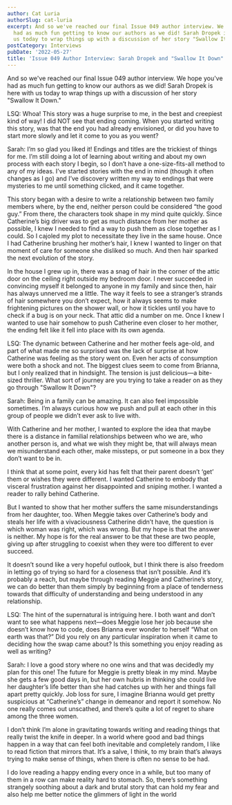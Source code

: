 ```yaml
---
author: Cat Luria
authorSlug: cat-luria
excerpt: And so we've reached our final Issue 049 author interview. We hope you've
  had as much fun getting to know our authors as we did! Sarah Dropek is here with
  us today to wrap things up with a discussion of her story "Swallow It Down."...
postCategory: Interviews
pubDate: '2022-05-27'
title: 'Issue 049 Author Interview: Sarah Dropek and "Swallow It Down"'
---
```

And so we've reached our final Issue 049 author interview. We hope you've had as much fun getting to know our authors as we did! Sarah Dropek is here with us today to wrap things up with a discussion of her story "Swallow It Down."

LSQ: Whoa! This story was a huge surprise to me, in the best and creepiest kind of way! I did NOT see that ending coming. When you started writing this story, was that the end you had already envisioned, or did you have to start more slowly and let it come to you as you went?

Sarah: I’m so glad you liked it! Endings and titles are the trickiest of things for me. I’m still doing a lot of learning about writing and about my own process with each story I begin, so I don’t have a one-size-fits-all method to any of my ideas. I’ve started stories with the end in mind (though it often changes as I go) and I’ve discovery written my way to endings that were mysteries to me until something clicked, and it came together.

This story began with a desire to write a relationship between two family members where, by the end, neither person could be considered “the good guy.” From there, the characters took shape in my mind quite quickly. Since Catherine’s big driver was to get as much distance from her mother as possible, I knew I needed to find a way to push them as close together as I could. So I cajoled my plot to necessitate they live in the same house. Once I had Catherine brushing her mother’s hair, I knew I wanted to linger on that moment of care for someone she disliked so much. And then hair sparked the next evolution of the story.

In the house I grew up in, there was a snag of hair in the corner of the attic door on the ceiling right outside my bedroom door. I never succeeded in convincing myself it belonged to anyone in my family and since then, hair has always unnerved me a little. The way it feels to see a stranger’s strands of hair somewhere you don’t expect, how it always seems to make frightening pictures on the shower wall, or how it tickles until you have to check if a bug is on your neck. That attic did a number on me. Once I knew I wanted to use hair somehow to push Catherine even closer to her mother, the ending felt like it fell into place with its own agenda.

LSQ: The dynamic between Catherine and her mother feels age-old, and part of what made me so surprised was the lack of surprise at how Catherine was feeling as the story went on. Even her acts of consumption were both a shock and not. The biggest clues seem to come from Brianna, but I only realized that in hindsight. The tension is just delicious—a bite-sized thriller. What sort of journey are you trying to take a reader on as they go through "Swallow It Down"?

Sarah: Being in a family can be amazing. It can also feel impossible sometimes. I’m always curious how we push and pull at each other in this group of people we didn’t ever ask to live with.

With Catherine and her mother, I wanted to explore the idea that maybe there is a distance in familial relationships between who we are, who another person is, and what we wish they might be, that will always mean we misunderstand each other, make missteps, or put someone in a box they don’t want to be in.

I think that at some point, every kid has felt that their parent doesn’t ‘get’ them or wishes they were different. I wanted Catherine to embody that visceral frustration against her disappointed and sniping mother. I wanted a reader to rally behind Catherine.

But I wanted to show that her mother suffers the same misunderstandings from her daughter, too. When Meggie takes over Catherine’s body and steals her life with a vivaciousness Catherine didn’t have, the question is which woman was right, which was wrong. But my hope is that the answer is neither. My hope is for the real answer to be that these are two people, giving up after struggling to coexist when they were too different to ever succeed.

It doesn’t sound like a very hopeful outlook, but I think there is also freedom in letting go of trying so hard for a closeness that isn’t possible. And it’s probably a reach, but maybe through reading Meggie and Catherine’s story, we can do better than them simply by beginning from a place of tenderness towards that difficulty of understanding and being understood in any relationship.

LSQ: The hint of the supernatural is intriguing here. I both want and don’t want to see what happens next—does Meggie lose her job because she doesn’t know how to code, does Brianna ever wonder to herself “What on earth was that?” Did you rely on any particular inspiration when it came to deciding how the swap came about? Is this something you enjoy reading as well as writing?

Sarah: I love a good story where no one wins and that was decidedly my plan for this one! The future for Meggie is pretty bleak in my mind. Maybe she gets a few good days in, but her own hubris in thinking she could live her daughter’s life better than she had catches up with her and things fall apart pretty quickly. Job loss for sure, I imagine Brianna would get pretty suspicious at “Catherine’s” change in demeanor and report it somehow. No one really comes out unscathed, and there’s quite a lot of regret to share among the three women.

I don’t think I’m alone in gravitating towards writing and reading things that really twist the knife in deeper. In a world where good and bad things happen in a way that can feel both inevitable and completely random, I like to read fiction that mirrors that. It’s a salve, I think, to my brain that’s always trying to make sense of things, when there is often no sense to be had.

I do love reading a happy ending every once in a while, but too many of them in a row can make reality hard to stomach. So, there’s something strangely soothing about a dark and brutal story that can hold my fear and also help me better notice the glimmers of light in the world